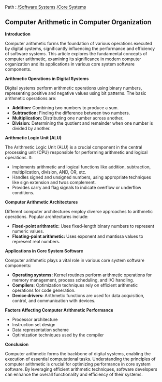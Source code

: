 Path : [/Software Systems](../../index.md) [/Core Systems](../index.md)
## Computer Arithmetic in Computer Organization

**Introduction**

Computer arithmetic forms the foundation of various operations executed by digital systems, significantly influencing the performance and efficiency of software systems. This article explores the fundamental concepts of computer arithmetic, examining its significance in modern computer organization and its applications in various core system software components.


**Arithmetic Operations in Digital Systems**

Digital systems perform arithmetic operations using binary numbers, representing positive and negative values using bit patterns. The basic arithmetic operations are:

* **Addition:** Combining two numbers to produce a sum.
* **Subtraction:** Finding the difference between two numbers.
* **Multiplication:** Distributing one number across another.
* **Division:** Determining the quotient and remainder when one number is divided by another.


**Arithmetic Logic Unit (ALU)**

The Arithmetic Logic Unit (ALU) is a crucial component in the central processing unit (CPU) responsible for performing arithmetic and logical operations. It:

* Implements arithmetic and logical functions like addition, subtraction, multiplication, division, AND, OR, etc.
* Handles signed and unsigned numbers, using appropriate techniques like sign extension and twos complement.
* Provides carry and flag signals to indicate overflow or underflow conditions.


**Computer Arithmetic Architectures**

Different computer architectures employ diverse approaches to arithmetic operations. Popular architectures include:

* **Fixed-point arithmetic:** Uses fixed-length binary numbers to represent numeric values.
* **Floating-point arithmetic:** Uses exponent and mantissa values to represent real numbers.


**Applications in Core System Software**

Computer arithmetic plays a vital role in various core system software components:

* **Operating systems:** Kernel routines perform arithmetic operations for memory management, process scheduling, and I/O handling.
* **Compilers:** Optimization techniques rely on efficient arithmetic operations for code generation.
* **Device drivers:** Arithmetic functions are used for data acquisition, control, and communication with devices.


**Factors Affecting Computer Arithmetic Performance**

* Processor architecture
* Instruction set design
* Data representation scheme
* Optimization techniques used by the compiler

**Conclusion**

Computer arithmetic forms the backbone of digital systems, enabling the execution of essential computational tasks. Understanding the principles of computer arithmetic is crucial for optimizing performance in core system software. By leveraging efficient arithmetic techniques, software developers can enhance the overall functionality and efficiency of their systems.
